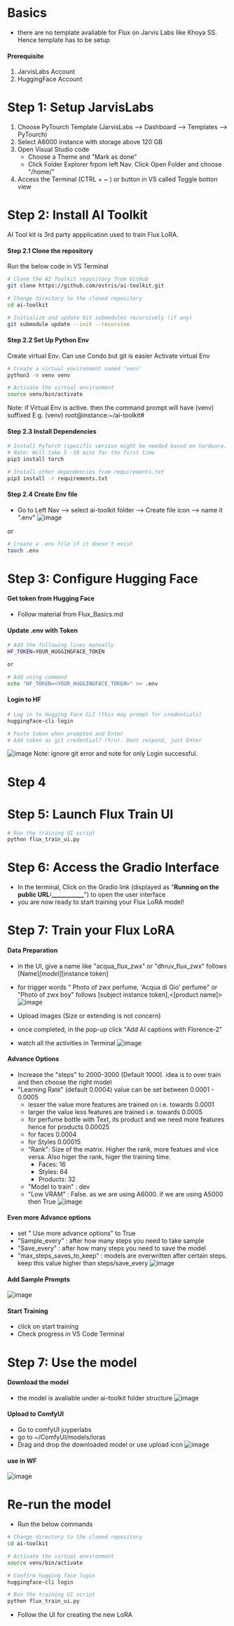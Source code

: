 # Basics
- there are no template avaliable for Flux on Jarvis Labs like Khoya SS. Hence template has to be setup

#### Prerequisite
1. JarvisLabs Account
2. HuggingFace Account

# Step 1: Setup JarvisLabs
1. Choose PyTourch Template (JarvisLabs --> Dashboard --> Templates --> PyTourch) 
2. Select A6000 instance with storage above 120 GB
3. Open Visual Studio code
   - Choose a Theme and "Mark as done"
   - Click Folder Explorer frpom left Nav. Click Open Folder and choose "/home/" 
5. Access the Terminal (CTRL + ~ ) or button in VS called Toggle botton view 

# Step 2: Install AI Toolkit
AI Tool kit is 3rd party appplication used to train Flux LoRA.

#### Step 2.1 Clone the repository
Run the below code in VS Terminal
```bash
# Clone the AI Toolkit repository from GitHub
git clone https://github.com/ostris/ai-toolkit.git

# Change directory to the cloned repository
cd ai-toolkit

# Initialize and update Git submodules recursively (if any)
git submodule update --init --recursive
```

#### Step 2.2 Set Up Python Env
Create  virtual Env. Can use Condo but git is easier
Activate virtual Env

```bash
# Create a virtual environment named 'venv'
python3 -m venv venv

# Activate the virtual environment
source venv/bin/activate
```
Note: if Virtual Env is active. then the command prompt will have (venv) suffixed 
E.g. (venv) root@instance:~/ai-toolkit#

#### Step 2.3 Install Dependencies 

```bash
# Install PyTorch (specific version might be needed based on hardware. hence use A6000)
# Note: Will take 5 -10 mins for the first time
pip3 install torch

# Install other dependencies from requirements.txt
pip3 install -r requirements.txt
```

#### Step 2.4 Create Env file 
- Go to Left Nav --> select ai-toolkit folder --> Create file icon --> name it ".env" 
![image](https://github.com/user-attachments/assets/b9b345e4-dce3-42fa-ab89-7c617b7170d0)

or 

```bash
# Create a .env file if it doesn't exist
touch .env
```
# Step 3: Configure Hugging Face 

#### Get token from Hugging Face 
- Follow material from Flux_Basics.md

#### Update .env with Token 
```bash
# Add the following lines manually 
HF_TOKEN=YOUR_HUGGINGFACE_TOKEN

or

# Add using command
echo "HF_TOKEN=<YOUR_HUGGINGFACE_TOKEN>" >> .env
```
#### Login to HF 
```bash
# Log in to Hugging Face CLI (this may prompt for credentials)
huggingface-cli login

# Paste token when prompted and Enter
# Add token as git credential? (Y/n). Dont respond, just Enter
```
![image](https://github.com/user-attachments/assets/872315b0-c56c-45d9-b84b-f4e232611d4c)
Note: ignore git error and note for only Login successful. 

# Step 4
# Step 5: Launch Flux Train UI
```bash
# Run the training UI script
python flux_train_ui.py
```
# Step 6: Access the Gradio Interface 
- In the terminal, Click on the Gradio link (displayed as "**Running on the public URL:___________**") to open the user interface
- you are now ready to start training your Flux LoRA model!

# Step 7: Train your Flux LoRA
#### Data Preparation 
- in the UI, give a name like "acqua_flux_zwx" or "dhruv_flux_zwx" follows [Name]_[model]_[instance token]
- for trigger words " Photo of zwx perfume, 'Acqua di Gio' perfume" or "Photo of zwx boy" follows [subject instance token],<[product name]> 
![image](https://github.com/user-attachments/assets/69ae3430-74a7-4683-8e1c-d1bca20e8daf)

- Upload images (Size or extending is not concern)
- once completed, in the pop-up click "Add AI captions with Florence-2"
- watch all the activities in Terminal
![image](https://github.com/user-attachments/assets/752c719d-5a69-4c38-bcec-faac557dcb15)

#### Advance Options
- Increase the "steps" to 2000-3000 (Default 1000). idea is to over train and then choose the right model
- "Learning Rate" (default 0.0004) value can be set between 0.0001 - 0.0005
     - lesser the value more features are trained on i.e. towards 0.0001
     - larger the value less features are trained i.e. towards 0.0005
     - for perfume bottle with Text, its product and we need more features hence for products 0.00025
     - for faces 0.0004
     - for Styles 0.00015
  - "Rank": Size of the matrix. Higher the rank, more featues and vice versa. Also higer the rank, higer the training time.
      - Faces: 16
      - Styles: 64
      - Products: 32
   - "Model to train" : dev
   - "Low VRAM" : False. as we are using A6000. if we are using A5000 then True
  ![image](https://github.com/user-attachments/assets/0ca18e0b-caf5-4057-9fcf-631669740402)

#### Even more Advance options 
- set " Use more advance options" to True
- "Sample_every" : after how many steps you need to take sample
- "Save_every" : after how many steps you need to save the model
- "max_steps_saves_to_keep" : models are overwritten after certain steps. keep this value higher than steps/save_every
![image](https://github.com/user-attachments/assets/93235e1c-2473-4aa8-bdb3-3193682b02ed)

#### Add Sample Prompts 
![image](https://github.com/user-attachments/assets/5abac3cb-ecf2-4f06-8b65-a69b7c927328)

#### Start Training 
- click on start training
- Check progress in VS Code Terminal

# Step 7: Use the model 

#### Download the model 
- the model is avaliable under ai-toolkit folder structure
![image](https://github.com/user-attachments/assets/7473f651-13ab-46f0-ad28-af78df729e0f)

#### Upload to ComfyUI 
- Go to comfyUI juyperlabs
- go to ~/ComfyUI/models/loras
- Drag and drop the downloaded model or use upload icon 
![image](https://github.com/user-attachments/assets/03f2c913-d90a-40f9-ab7d-702b9bd942f5)

#### use in WF 

![image](https://github.com/user-attachments/assets/3c9079e7-f439-45e9-9350-7ce9cc4f219b)

# Re-run the model 
- Run the below commands 
```bash
# Change directory to the cloned repository
cd ai-toolkit

# Activate the virtual environment
source venv/bin/activate

# Confirm hugging face login
huggingface-cli login

# Run the training UI script
python flux_train_ui.py
```

- Follow the UI for creating the new LoRA 













